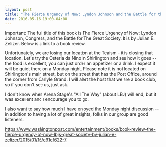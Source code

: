 ```yaml
---
layout: post
title: "The Fierce Urgency of Now: Lyndon Johnson and the Battle for the Great Society"
date: 2016-05-16 19:00-04:00
---
```

Important: The full title of this book is The Fierce Urgency of Now: Lyndon Johnson, Congress, and the Battle for The Great Society. It is by Julian E. Zelizer. Below is a link to a book review.

Unfortunately, we are losing our location at the Teaism - it is closing that location. Let's try the Osteria da Nino in Shirlington and see how it goes -- the food is excellent, you can just order an appetizer or a drink. I expect it will be quiet there on a Monday night. Please note it is not located on Shirlington's main street, but on the street that has the Post Office, around the corner from Carlyle Grand. I will alert the host that we are a book club, so if you don't see us, just ask.

I don't know when Arena Stage's "All The Way" (about LBJ) will end, but it was excellent and I encourage you to go.

I also want to say how much I have enjoyed the Monday night discussion -- in addition to having a lot of great insights, folks in our group are good listeners.

https://www.washingtonpost.com/entertainment/books/book-review-the-fierce-urgency-of-now-lbjs-great-society-by-julian-e-zelizer/2015/01/16/c91cf622-7
